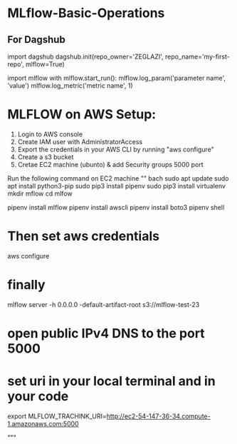 # MLflow-Basic-Operations


## For Dagshub

import dagshub
dagshub.init(repo_owner='ZEGLAZI', repo_name='my-first-repo', mlflow=True)

import mlflow
with mlflow.start_run():
  mlflow.log_param('parameter name', 'value')
  mlflow.log_metric('metric name', 1)


  # MLFLOW on AWS Setup:

  1. Login to AWS console
  2. Create IAM user with AdministratorAccess
  3. Export the credentials in your AWS CLI by running "aws configure"
  4. Create a s3 bucket
  5. Cretae EC2 machine (ubunto) & add Security groups 5000 port

  Run the following command on EC2 machine
  "" bach 
  sudo apt update
  sudo apt install python3-pip
  sudo pip3 install pipenv
  sudo pip3 install virtualenv
  mkdir mflow
  cd mlfow

  pipenv install mlflow
  pipenv install awscli
  pipenv install boto3
  pipenv shell

  # Then set aws credentials
  aws configure

  # finally

  mlflow server -h 0.0.0.0 -default-artifact-root s3://mlflow-test-23

  # open public IPv4 DNS to the port 5000

  # set uri in your local terminal and in your code
  export MLFLOW_TRACHINK_URI=http://ec2-54-147-36-34.compute-1.amazonaws.com:5000

"""



